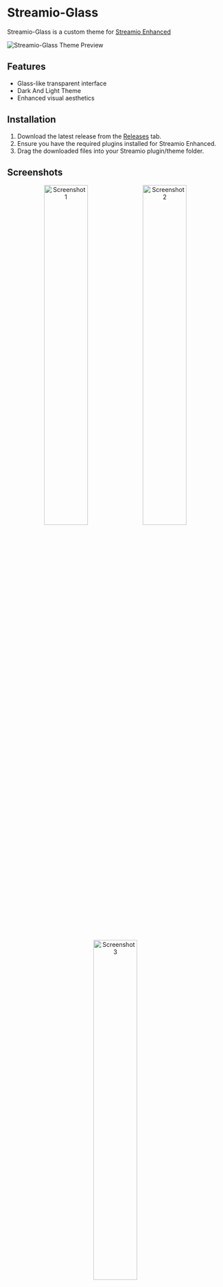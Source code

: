 # Streamio-Glass

Streamio-Glass is a custom theme for [Streamio Enhanced](https://github.com/REVENGE977/stremio-enhanced-community)

![Streamio-Glass Theme Preview](https://github.com/user-attachments/assets/f2d69014-6dde-4bd8-ae97-966b546f5ede)

## Features

- Glass-like transparent interface
- Dark And Light Theme
- Enhanced visual aesthetics

## Installation

1. Download the latest release from the [Releases](https://github.com/Fxy6969/Streamio-Glass-Theme/releases/tag/release) tab.
2. Ensure you have the required plugins installed for Streamio Enhanced.
3. Drag the downloaded files into your Streamio plugin/theme folder.

## Screenshots

<div align="center">
  <img src="https://github.com/user-attachments/assets/1c4d8558-7f74-429f-b200-0a50bd2b291c" alt="Screenshot 1" width="45%">
  <img src="https://github.com/user-attachments/assets/386c29ae-44e5-4a07-9695-d5d80678b775" alt="Screenshot 2" width="45%">
</div>

<div align="center">
  <img src="https://github.com/user-attachments/assets/6a677b8c-4726-4f64-9df8-e4538fad5e47" alt="Screenshot 3" width="45%">
</div>

## Requirements

- [Streamio Enhanced](https://github.com/REVENGE977/stremio-enhanced-community) installed
- Required plugins (the provided plugins)

## Known Issues

This theme is in active development. You may encounter bugs or unexpected behavior. Please report any issues you find in the Issues tab.

## Contributing

Contributions are welcome! If you'd like to improve Streamio-Glass, please fork the repository and submit a pull request.

## Disclamer

This project is not affiliated in any way with Stremio.
This is currently our very first Theme we have worked on, so expect it to be very poorly coded.

---

Made with ❤️ for the Streamio community
